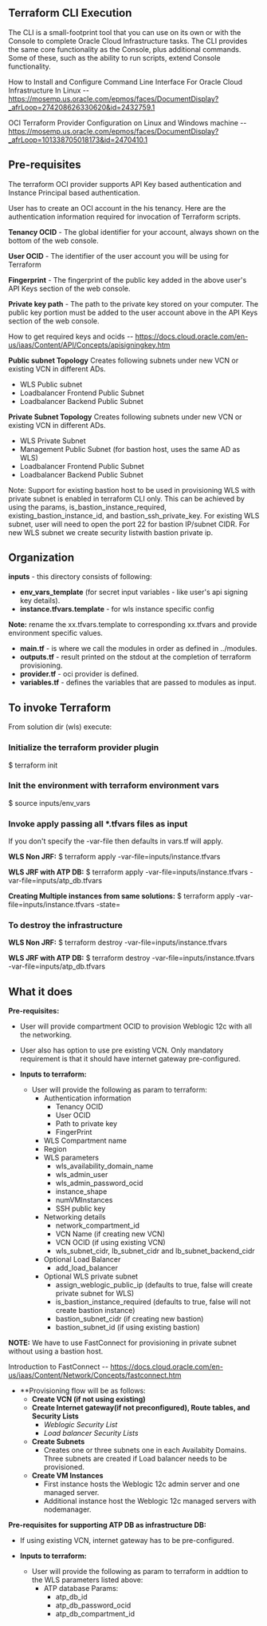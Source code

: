 Terraform CLI Execution
-----------------------

The CLI is a small-footprint tool that you can use on its own or with the Console to complete Oracle Cloud Infrastructure tasks. The CLI provides the same core functionality as the Console, plus additional commands. Some of these, such as the ability to run scripts, extend Console functionality.

How to Install and Configure Command Line Interface For Oracle Cloud Infrastructure In Linux -- https://mosemp.us.oracle.com/epmos/faces/DocumentDisplay?_afrLoop=274208626330620&id=2432759.1

OCI Terraform Provider Configuration on Linux and Windows machine -- https://mosemp.us.oracle.com/epmos/faces/DocumentDisplay?_afrLoop=101338705018173&id=2470410.1

Pre-requisites
--------------------

The terraform OCI provider supports API Key based authentication and Instance Principal based authentication.

User has to create an OCI account in the his tenancy. Here are the authentication information required 
for invocation of Terraform scripts. 

**Tenancy OCID** - The global identifier for your account, always shown on the bottom of the web console.

**User OCID** - The identifier of the user account you will be using for Terraform

**Fingerprint** - The fingerprint of the public key added in the above user's API Keys section of the web console. 

**Private key path** - The path to the private key stored on your computer. The public key portion must be added to the user account above in the API Keys section of the web console. 

How to get required keys and ocids -- https://docs.cloud.oracle.com/en-us/iaas/Content/API/Concepts/apisigningkey.htm 

**Public subnet Topology**
Creates following subnets under new VCN or existing VCN in different ADs.
* WLS Public subnet
* Loadbalancer Frontend Public Subnet
* Loadbalancer Backend Public Subnet

**Private Subnet Topology**
Creates following subnets under new VCN or existing VCN in different ADs.

* WLS Private Subnet
* Management Public Subnet (for bastion host, uses the same AD as WLS) 
* Loadbalancer Frontend Public Subnet
* Loadbalancer Backend Public Subnet

Note: Support for existing bastion host to be used in provisioning WLS with private subnet is enabled in terraform CLI only. This can be achieved by using the params, is_bastion_instance_required, existing_bastion_instance_id, and bastion_ssh_private_key.
For existing WLS subnet, user will need to open the port 22 for bastion IP/subnet CIDR. For new WLS subnet we create security listwith bastion private ip.

Organization
-------------

**inputs** - this directory consists of following:
* **env_vars_template** (for secret input variables - like user's api signing key details).
* **instance.tfvars.template** - for wls instance specific config

**Note:** rename the xx.tfvars.template to corresponding xx.tfvars and provide environment specific values.

* **main.tf** - is where we call the modules in order as defined in ../modules.
* **outputs.tf** - result printed on the stdout at the completion of terraform provisioning.
* **provider.tf** - oci provider is defined.
* **variables.tf** - defines the variables that are passed to modules as input.

To invoke Terraform
--------------------

From solution dir (wls) execute:

### Initialize the terraform provider plugin
$ terraform init

### Init the environment with terraform environment vars
$ source inputs/env_vars

### Invoke apply passing all *.tfvars files as input
If you don't specify the -var-file then defaults in vars.tf will apply.

**WLS Non JRF:**
$ terraform apply -var-file=inputs/instance.tfvars 

**WLS JRF with ATP DB:**
$ terraform apply -var-file=inputs/instance.tfvars -var-file=inputs/atp_db.tfvars

**Creating Multiple instances from same solutions:**
$ terraform apply -var-file=inputs/instance.tfvars -state=<use unique dir or state file name for each stack>

### To destroy the infrastructure

**WLS Non JRF:**
$ terraform destroy -var-file=inputs/instance.tfvars 

**WLS JRF with ATP DB:**
$ terraform destroy -var-file=inputs/instance.tfvars -var-file=inputs/atp_db.tfvars

What it does
-------------

**Pre-requisites:** 
* User will provide compartment OCID to provision Weblogic 12c with all the networking. 
* User also has option to use pre existing VCN. Only mandatory requirement is that it should have internet gateway pre-configured.


* **Inputs to terraform:**
    *  User will provide the following as param to terraform:
        * Authentication information
            * Tenancy OCID 
            * User OCID
            * Path to private key 
            * FingerPrint
        * WLS Compartment name
        * Region
        * WLS parameters 
            * wls_availability_domain_name
            * wls_admin_user
            * wls_admin_password_ocid
            * instance_shape
            * numVMInstances
            * SSH public key
        * Networking details 
            * network_compartment_id
            * VCN Name (if creating new VCN)
            * VCN OCID (if using existing VCN)
            * wls_subnet_cidr, lb_subnet_cidr and lb_subnet_backend_cidr
        * Optional Load Balancer 
            * add_load_balancer
        * Optional WLS private subnet
            * assign_weblogic_public_ip (defaults to true, false will create private subnet for WLS)
            * is_bastion_instance_required (defaults to true, false will not create bastion instance)
            * bastion_subnet_cidr (if creating new bastion)
			* bastion_subnet_id (if using existing bastion)

**NOTE:** We have to use FastConnect for provisioning in private subnet without using a bastion host.

Introduction to FastConnect -- https://docs.cloud.oracle.com/en-us/iaas/Content/Network/Concepts/fastconnect.htm


* **Provisioning flow will be as follows:
    * **Create VCN (if not using existing)**
    * **Create Internet gateway(if not preconfigured), Route tables, and Security Lists**
        * *Weblogic Security List*
        * *Load balancer Security Lists*
    * **Create Subnets**
        * Creates one or three subnets one in each Availabity Domains. Three subnets are created if Load balancer needs to be provisioned.
    * **Create VM Instances**
        * First instance hosts the Weblogic 12c admin server and one managed server. 
        * Additional instance host the Weblogic 12c managed servers with nodemanager. 

**Pre-requisites for supporting ATP DB as infrastructure DB:** 
* If using existing VCN, internet gateway has to be pre-configured.

* **Inputs to terraform:**
    * User will provide the following as param to terraform in addtion to the WLS parameters listed above:
        * ATP database Params:
            * atp_db_id
            * atp_db_password_ocid
            * atp_db_compartment_id


           
